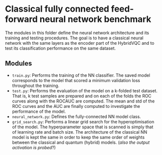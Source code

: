 # Classical fully connected feed-forward neural network benchmark
The modules in this folder define the neural network architecture and its training and testing procedures. The goal is to have a classical neural network with the same layers as the encoder part of the HybridVQC and to test its classification performance on the same dataset.

## Modules
- `train.py`: Performs the training of the NN classifier. The saved model corresponds to the model that scored a minimum validation loss throughout the training.
- `test.py`: Performs the evaluation of the model on a k-folded test dataset. That is, k test samples are prepared and on each of the folds the ROC curves along with the ROCAUC are computed. The mean and std of the ROC curves and the AUC are finally computed to investigate the performance of the model.
- `neural_network.py`: Defines the fully-connected NN model class.
- `grid_search.py`: Performs a linear grid search for the hyperoptimisation of the model. The hyperparameter space that is scanned is simply that of learning rate and batch size. The architecture of the classical NN model is kept the same in order to keep the same order of weights between the classical and quantum (hybrid) models. (_also the output activation is probed_?)